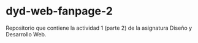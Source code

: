 # dyd-web-fanpage-2
Repositorio que contiene la actividad 1 (parte 2) de la asignatura Diseño y Desarrollo Web.
